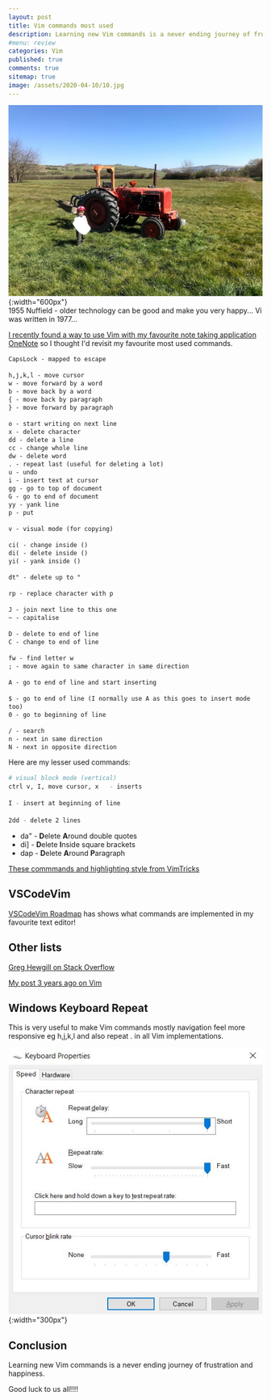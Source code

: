 ```yaml
---
layout: post
title: Vim commands most used 
description: Learning new Vim commands is a never ending journey of frustration and happiness. Here are my most used commands. Good luck to us all.
#menu: review
categories: Vim 
published: true 
comments: true     
sitemap: true
image: /assets/2020-04-10/10.jpg
---
```


![alt text](/assets/2020-04-10/10.jpg "Nuffield tractor 1955"){:width="600px"}  
1955 Nuffield - older technology can be good and make you very happy... Vi was written in 1977...

[I recently found a way to use Vim with my favourite note taking application OneNote](/2020/04/10/OneNote-with-Vim) so I thought I'd revisit my favourite most used commands.

```
CapsLock - mapped to escape

h,j,k,l - move cursor
w - move forward by a word
b - move back by a word
{ - move back by paragraph
} - move forward by paragraph

o - start writing on next line
x - delete character
dd - delete a line
cc - change whole line
dw - delete word
. - repeat last (useful for deleting a lot)
u - undo
i - insert text at cursor
gg - go to top of document
G - go to end of document
yy - yank line
p - put

v - visual mode (for copying)

ci( - change inside ()
di( - delete inside ()
yi( - yank inside ()

dt" - delete up to "

rp - replace character with p

J - join next line to this one
~ - capitalise

D - delete to end of line
C - change to end of line

fw - find letter w
; - move again to same character in same direction

A - go to end of line and start inserting

$ - go to end of line (I normally use A as this goes to insert mode too)
0 - go to beginning of line

/ - search
n - next in same direction
N - next in opposite direction

```

Here are my lesser used commands:

```bash
# visual block mode (vertical)
ctrl v, I, move cursor, x   - inserts

I - insert at beginning of line

2dd - delete 2 lines
```

- da" - **D**elete **A**round double quotes
- di] - **D**elete **I**nside square brackets
- dap - **D**elete **A**round **P**aragraph

[These commmands and highlighting style from VimTricks](https://vimtricks.substack.com/) 

## VSCodeVim

[VSCodeVim Roadmap](https://github.com/VSCodeVim/Vim/blob/master/ROADMAP.md) has shows what commands are implemented in my favourite text editor!

## Other lists

[Greg Hewgill on Stack Overflow](https://stackoverflow.com/a/5400978/26086)

[My post 3 years ago on Vim](/2018/02/21/VIM)

## Windows Keyboard Repeat

This is very useful to make Vim commands mostly navigation feel more responsive eg h,j,k,l and also repeat . in all Vim implementations.

![alt text](/assets/2020-04-10/1.jpg "Setting keyboard repeat rate faster"){:width="300px"}

## Conclusion

Learning new Vim commands is a never ending journey of frustration and happiness.

Good luck to us all!!!!
